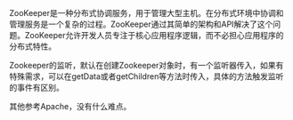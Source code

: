   ZooKeeper是一种分布式协调服务，用于管理大型主机。在分布式环境中协调和管理服务是一个复杂的过程。ZooKeeper通过其简单的架构和API解决了这个问题。ZooKeeper允许开发人员专注于核心应用程序逻辑，而不必担心应用程序的分布式特性。

Zookeeper的监听，默认在创建Zookeeper对象时，有一个监听器传入，如果有特殊需求，可以在getData或者getChildren等方法时传入，具体的方法触发监听的事件有区别。

其他参考Apache，没有什么难点。

